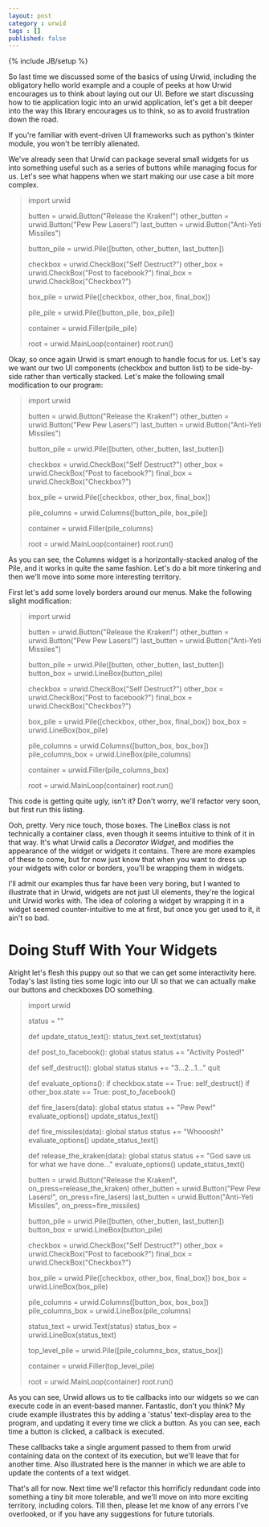 ```yaml
---
layout: post
category : urwid
tags : []
published: false
---
```

{% include JB/setup %}

So last time we discussed some of the basics of using Urwid, including the obligatory hello world example and a couple of peeks at how Urwid encourages us to think about laying out our UI. Before we start discussing how to tie application logic into an urwid application, let's get a bit deeper into the way this library encourages us to think, so as to avoid frustration down the road.

If you're familiar with event-driven UI frameworks such as python's tkinter module, you won't be terribly alienated.

We've already seen that Urwid can package several small widgets for us into something useful such as a series of buttons while managing focus for us. Let's see what happens when we start making our use case a bit more complex.

> import urwid
> 
> butten = urwid.Button("Release the Kraken!")
> other_butten = urwid.Button("Pew Pew Lasers!")
> last_butten = urwid.Button("Anti-Yeti Missiles")
> 
> button_pile = urwid.Pile([butten, other_butten, last_butten])
> 
> checkbox = urwid.CheckBox("Self Destruct?")
> other_box = urwid.CheckBox("Post to facebook?")
> final_box = urwid.CheckBox("Checkbox?")
> 
> box_pile = urwid.Pile([checkbox, other_box, final_box]) 
> 
> pile_pile = urwid.Pile([button_pile, box_pile])
> 
> container = urwid.Filler(pile_pile)
> 
> root = urwid.MainLoop(container)
> root.run()

Okay, so once again Urwid is smart enough to handle focus for us. Let's say we want our two UI components (checkbox and button list) to be side-by-side rather than vertically stacked. Let's make the following small modification to our program:


> import urwid
> 
> butten = urwid.Button("Release the Kraken!")
> other_butten = urwid.Button("Pew Pew Lasers!")
> last_butten = urwid.Button("Anti-Yeti Missiles")
> 
> button_pile = urwid.Pile([butten, other_butten, last_butten])
> 
> checkbox = urwid.CheckBox("Self Destruct?")
> other_box = urwid.CheckBox("Post to facebook?")
> final_box = urwid.CheckBox("Checkbox?")
> 
> box_pile = urwid.Pile([checkbox, other_box, final_box]) 
> 
> pile_columns = urwid.Columns([button_pile, box_pile])
> 
> container = urwid.Filler(pile_columns)
> 
> root = urwid.MainLoop(container)
> root.run()

As you can see, the Columns widget is a horizontally-stacked analog of the Pile, and it works in quite the same fashion. Let's do a bit more tinkering and then we'll move into some more interesting territory.

First let's add some lovely borders around our menus. Make the following slight modification:

> import urwid
> 
> butten = urwid.Button("Release the Kraken!")
> other_butten = urwid.Button("Pew Pew Lasers!")
> last_butten = urwid.Button("Anti-Yeti Missiles")
> 
> button_pile = urwid.Pile([butten, other_butten, last_butten])
> button_box = urwid.LineBox(button_pile)
> 
> checkbox = urwid.CheckBox("Self Destruct?")
> other_box = urwid.CheckBox("Post to facebook?")
> final_box = urwid.CheckBox("Checkbox?")
> 
> box_pile = urwid.Pile([checkbox, other_box, final_box]) 
> box_box = urwid.LineBox(box_pile)
> 
> pile_columns = urwid.Columns([button_box, box_box])
> pile_columns_box = urwid.LineBox(pile_columns)
> 
> container = urwid.Filler(pile_columns_box)
> 
> root = urwid.MainLoop(container)
> root.run()

This code is getting quite ugly, isn't it? Don't worry, we'll refactor very soon, but first run this listing.

Ooh, pretty. Very nice touch, those boxes. The LineBox class is not technically a container class, even though it seems intuitive to think of it in that way. It's what Urwid calls a _Decorator Widget_, and modifies the appearance of the widget or widgets it contains. There are more examples of these to come, but for now just know that when you want to dress up your widgets with color or borders, you'll be wrapping them in widgets. 

I'll admit our examples thus far have been very boring, but I wanted to illustrate that in Urwid, widgets are not just UI elements, they're the logical unit Urwid works with. The idea of coloring a widget by wrapping it in a widget seemed counter-intuitive to me at first, but once you get used to it, it ain't so bad.

# Doing Stuff With Your Widgets

Alright let's flesh this puppy out so that we can get some interactivity here. Today's last listing ties some logic into our UI so that we can actually make our buttons and checkboxes DO something. 

> import urwid
> 
> status = ""
> 
> def update_status_text():
>     status_text.set_text(status)
> 
> def post_to_facebook():
>     global status
>     status += "Activity Posted!"
> 
> def self_destruct():
>     global status
>     status += "3...2...1..."
>     quit
> 
> def evaluate_options():
>     if checkbox.state == True:
>         self_destruct()
>     if other_box.state == True:
>         post_to_facebook()
> 
> def fire_lasers(data):
>     global status
>     status += "Pew Pew!"
>     evaluate_options()
>     update_status_text()    
> 
> def fire_missiles(data):
>     global status
>     status += "Whooosh!"
>     evaluate_options()
>     update_status_text()
> 
> def release_the_kraken(data):
>     global status
>     status += "God save us for what we have done..."
>     evaluate_options()
>     update_status_text()
> 
> butten = urwid.Button("Release the Kraken!", on_press=release_the_kraken)
> other_butten = urwid.Button("Pew Pew Lasers!", on_press=fire_lasers)
> last_butten = urwid.Button("Anti-Yeti Missiles", on_press=fire_missiles)
> 
> button_pile = urwid.Pile([butten, other_butten, last_butten])
> button_box = urwid.LineBox(button_pile)
> 
> checkbox = urwid.CheckBox("Self Destruct?")
> other_box = urwid.CheckBox("Post to facebook?")
> final_box = urwid.CheckBox("Checkbox?")
> 
> box_pile = urwid.Pile([checkbox, other_box, final_box]) 
> box_box = urwid.LineBox(box_pile)
> 
> pile_columns = urwid.Columns([button_box, box_box])
> pile_columns_box = urwid.LineBox(pile_columns)
> 
> status_text = urwid.Text(status)
> status_box = urwid.LineBox(status_text)
> 
> top_level_pile = urwid.Pile([pile_columns_box, status_box])
> 
> container = urwid.Filler(top_level_pile)
> 
> root = urwid.MainLoop(container)
> root.run()

As you can see, Urwid allows us to tie callbacks into our widgets so we can execute code in an event-based manner. Fantastic, don't you think? My crude example illustrates this by adding a 'status' text-display area to the program, and updating it every time we click a button. As you can see, each time a button is clicked, a callback is executed.

These callbacks take a single argument passed to them from urwid containing data on the context of its execution, but we'll leave that for another time.  Also illustrated here is the manner in which we are able to update the contents of a text widget.

That's all for now. Next time we'll refactor this horrificly redundant code into something a tiny bit more tolerable, and we'll move on into more exciting territory, including colors. Till then, please let me know of any errors I've overlooked, or if you have any suggestions for future tutorials.